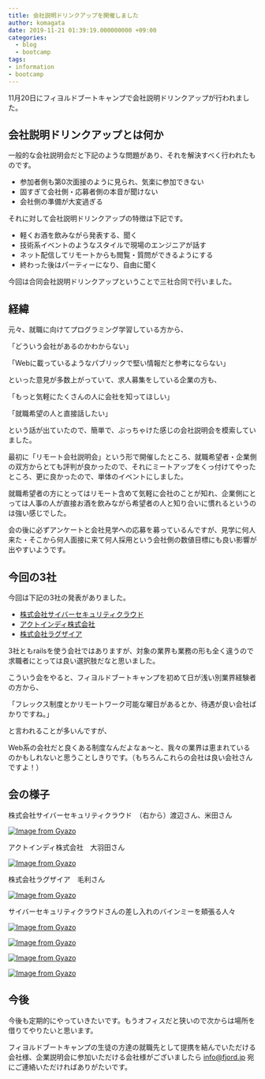 ```yaml
---
title: 会社説明ドリンクアップを開催しました
author: komagata
date: 2019-11-21 01:39:19.000000000 +09:00
categories:
  - blog
  - bootcamp
tags:
- information
- bootcamp
---
```

11月20日にフィヨルドブートキャンプで会社説明ドリンクアップが行われました。

## 会社説明ドリンクアップとは何か

一般的な会社説明会だと下記のような問題があり、それを解決すべく行われたものです。

- 参加者側も第0次面接のように見られ、気楽に参加できない
- 固すぎて会社側・応募者側の本音が聞けない
- 会社側の準備が大変過ぎる

それに対して会社説明ドリンクアップの特徴は下記です。

- 軽くお酒を飲みながら発表する、聞く
- 技術系イベントのようなスタイルで現場のエンジニアが話す
- ネット配信してリモートからも閲覧・質問ができるようにする
- 終わった後はパーティーになり、自由に聞く

今回は合同会社説明ドリンクアップということで三社合同で行いました。

## 経緯

元々、就職に向けてプログラミング学習している方から、

「どういう会社があるのかわからない」

「Webに載っているようなパブリックで堅い情報だと参考にならない」

といった意見が多数上がっていて、求人募集をしている企業の方も、

「もっと気軽にたくさんの人に会社を知ってほしい」

「就職希望の人と直接話したい」

という話が出ていたので、簡単で、ぶっちゃけた感じの会社説明会を模索していました。

最初に「リモート会社説明会」という形で開催したところ、就職希望者・企業側の双方からとても評判が良かったので、それにミートアップをくっ付けてやったところ、更に良かったので、単体のイベントにしました。

就職希望者の方にとってはリモート含めて気軽に会社のことが知れ、企業側にとっては人事の人が直接お酒を飲みながら希望者の人と知り合いに慣れるというのは強い感じでした。

会の後に必ずアンケートと会社見学への応募を募っているんですが、見学に何人来た・そこから何人面接に来て何人採用という会社側の数値目標にも良い影響が出やすいようです。

## 今回の3社

今回は下記の3社の発表がありました。

- [株式会社サイバーセキュリティクラウド](https://www.cscloud.co.jp/)
- [アクトインディ株式会社](https://actindi.net/)
- [株式会社ラグザイア](https://www.luxiar.com/)

3社ともrailsを使う会社ではありますが、対象の業界も業務の形も全く違うので求職者にとっては良い選択肢だなと思いました。

こういう会をやると、フィヨルドブートキャンプを初めて日が浅い別業界経験者の方から、

「フレックス制度とかリモートワーク可能な曜日があるとか、待遇が良い会社ばかりですね。」

と言われることが多いんですが、

Web系の会社だと良くある制度なんだよなぁ〜と、我々の業界は恵まれているのかもしれないと思うことしきりです。（もちろんこれらの会社は良い会社さんですよ！）

## 会の様子

株式会社サイバーセキュリティクラウド　（右から）渡辺さん、米田さん

[![Image from Gyazo](https://i.gyazo.com/82b7a284524cb67a4b0b66a17043d1fc.jpg)](https://gyazo.com/82b7a284524cb67a4b0b66a17043d1fc)

アクトインディ株式会社　大羽田さん

[![Image from Gyazo](https://i.gyazo.com/3393aae34b6b903ecbb1b0df52d35f39.jpg)](https://gyazo.com/3393aae34b6b903ecbb1b0df52d35f39)

株式会社ラグザイア　毛利さん

[![Image from Gyazo](https://i.gyazo.com/bd6cf0eed86f9b10a74009159f9f8280.jpg)](https://gyazo.com/bd6cf0eed86f9b10a74009159f9f8280)

サイバーセキュリティクラウドさんの差し入れのバインミーを頬張る人々

[![Image from Gyazo](https://i.gyazo.com/644c789f94b9e4230dcf341cebcbc1c6.jpg)](https://gyazo.com/644c789f94b9e4230dcf341cebcbc1c6)

[![Image from Gyazo](https://i.gyazo.com/4e42e8db953c2b00787c993ee9511335.jpg)](https://gyazo.com/4e42e8db953c2b00787c993ee9511335)


[![Image from Gyazo](https://i.gyazo.com/b1e3df0b9cbc3a5c353087d79ffee073.jpg)](https://gyazo.com/b1e3df0b9cbc3a5c353087d79ffee073)

[![Image from Gyazo](https://i.gyazo.com/902beee87540672006dc24fd07be1b8d.jpg)](https://gyazo.com/902beee87540672006dc24fd07be1b8d)

## 今後

今後も定期的にやっていきたいです。もうオフィスだと狭いので次からは場所を借りてやりたいと思います。

フィヨルドブートキャンプの生徒の方達の就職先として提携を結んでいただける会社様、企業説明会に参加いただける会社様がございましたら info@fjord.jp 宛にご連絡いただければありがたいです。